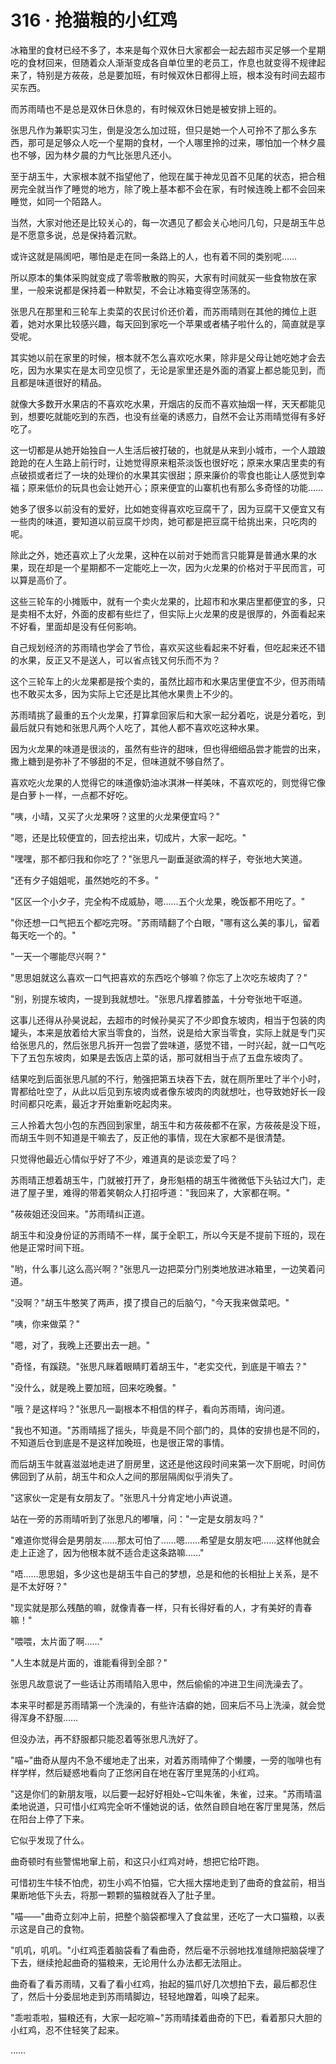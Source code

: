 <link rel="stylesheet" href="../styles/text.css" />
<h1>316 · 抢猫粮的小红鸡</h1>

冰箱里的食材已经不多了，本来是每个双休日大家都会一起去超市买足够一个星期吃的食材回来，但随着众人渐渐变成各自单位里的老员工，作息也就变得不规律起来了，特别是方莜莜，总是要加班，有时候双休日都得上班，根本没有时间去超市买东西。

而苏雨晴也不是总是双休日休息的，有时候双休日她是被安排上班的。

张思凡作为兼职实习生，倒是没怎么加过班，但只是她一个人可拎不了那么多东西，那可是足够众人吃一个星期的食材，一个人哪里拎的过来，哪怕加一个林夕晨也不够，因为林夕晨的力气比张思凡还小。

至于胡玉牛，大家根本就不指望他了，他现在属于神龙见首不见尾的状态，把合租房完全就当作了睡觉的地方，除了晚上基本都不会在家，有时候连晚上都不会回来睡觉，如同一个陌路人。

当然，大家对他还是比较关心的，每一次遇见了都会关心地问几句，只是胡玉牛总是不愿意多说，总是保持着沉默。

或许这就是隔阂吧，哪怕是走在同一条路上的人，也有着不同的类别呢……

所以原本的集体采购就变成了零零散散的购买，大家有时间就买一些食物放在家里，一般来说都是保持着一种默契，不会让冰箱变得空荡荡的。

张思凡在那里和三轮车上卖菜的农民讨价还价着，而苏雨晴则在其他的摊位上逛着，她对水果比较感兴趣，每天回到家吃一个苹果或者橘子啦什么的，简直就是享受呢。

其实她以前在家里的时候，根本就不怎么喜欢吃水果，除非是父母让她吃她才会去吃，因为水果实在是太司空见惯了，无论是家里还是外面的酒宴上都总能见到，而且都是味道很好的精品。

就像大多数开水果店的不喜欢吃水果，开烟店的反而不喜欢抽烟一样，天天都能见到，想要吃就能吃到的东西，也没有丝毫的诱惑力，自然不会让苏雨晴觉得有多好吃了。

这一切都是从她开始独自一人生活后被打破的，也就是从来到小城市，一个人踉踉跄跄的在人生路上前行时，让她觉得原来粗茶淡饭也很好吃；原来水果店里卖的有点破损或者烂了一块的处理价的水果其实很甜；原来廉价的零食也能让人感觉到幸福；原来低价的玩具也会让她开心；原来便宜的山寨机也有那么多奇怪的功能……

她多了很多以前没有的爱好，比如她变得喜欢吃豆腐干了，因为豆腐干又便宜又有一些肉的味道，要知道以前豆腐干炒肉，她可都是把豆腐干给挑出来，只吃肉的呢。

除此之外，她还喜欢上了火龙果，这种在以前对于她而言只能算是普通水果的水果，现在却是一个星期都不一定能吃上一次，因为火龙果的价格对于平民而言，可以算是高价了。

这些三轮车的小摊贩中，就有一个卖火龙果的，比超市和水果店里都便宜的多，只是卖相不太好，外面的皮都有些烂了，但实际上火龙果的皮是很厚的，外面看起来不好看，里面却是没有任何影响。

自己规划经济的苏雨晴也学会了节俭，喜欢买这些看起来不好看，但吃起来还不错的水果，反正又不是送人，可以省点钱又何乐而不为？

这个三轮车上的火龙果都是按个卖的，虽然比超市和水果店里便宜不少，但苏雨晴也不敢买太多，因为实际上它还是比其他水果贵上不少的。

苏雨晴挑了最重的五个火龙果，打算拿回家后和大家一起分着吃，说是分着吃，到最后就只有她和张思凡两个人吃了，其他人都不喜欢吃这种水果。

因为火龙果的味道是很淡的，虽然有些许的甜味，但也得细细品尝才能尝的出来，撒上糖到是弥补了不够甜的不足，但味道就不够自然了。

喜欢吃火龙果的人觉得它的味道像奶油冰淇淋一样美味，不喜欢吃的，则觉得它像是白萝卜一样，一点都不好吃。

"咦，小晴，又买了火龙果呀？这里的火龙果便宜吗？"

"嗯，还是比较便宜的，回去挖出来，切成片，大家一起吃。"

"嘿嘿，那不都归我和你吃了？"张思凡一副垂涎欲滴的样子，夸张地大笑道。

"还有夕子姐姐呢，虽然她吃的不多。"

"区区一个小夕子，完全构不成威胁，嗯……五个火龙果，晚饭都不用吃了。"

"你还想一口气把五个都吃完呀。"苏雨晴翻了个白眼，"哪有这么美的事儿，留着每天吃一个的。"

"一天一个哪能尽兴啊？"

"思思姐就这么喜欢一口气把喜欢的东西吃个够嘛？你忘了上次吃东坡肉了？"

"别，别提东坡肉，一提到我就想吐。"张思凡撑着膝盖，十分夸张地干呕道。

这事儿还得从孙昊说起，去超市的时候孙昊买了不少即食东坡肉，相当于包装的肉罐头，本来是放着给大家当零食的，当然，说是给大家当零食，实际上就是专门买给张思凡的，然后张思凡拆开一包尝了尝味道，感觉不错，一时兴起，就一口气吃下了五包东坡肉，如果是去饭店上菜的话，那可就相当于点了五盘东坡肉了。

结果吃到后面张思凡腻的不行，勉强把第五块吞下去，就在厕所里吐了半个小时，胃都给吐空了，从此以后见到东坡肉或者像东坡肉的肉就想吐，也导致她好长一段时间都只吃素，最近才开始重新吃起肉来。

三人拎着大包小包的东西回到家里，胡玉牛和方莜莜都不在家，方莜莜是没下班，而胡玉牛则不知道是干嘛去了，反正他的事情，现在大家都不是很清楚。

只觉得他最近心情似乎好了不少，难道真的是谈恋爱了吗？

苏雨晴正想着胡玉牛，门就被打开了，身形魁梧的胡玉牛微微低下头钻过大门，走进了屋子里，难得的带着笑朝众人打招呼道："我回来了，大家都在啊。"

"莜莜姐还没回来。"苏雨晴纠正道。

胡玉牛和没身份证的苏雨晴不一样，属于全职工，所以今天是不提前下班的，现在他是正常时间下班。

"哟，什么事儿这么高兴啊？"张思凡一边把菜分门别类地放进冰箱里，一边笑着问道。

"没啊？"胡玉牛憨笑了两声，摸了摸自己的后脑勺，"今天我来做菜吧。"

"咦，你来做菜？"

"嗯，对了，我晚上还要出去一趟。"

"奇怪，有蹊跷。"张思凡眯着眼睛盯着胡玉牛，"老实交代，到底是干嘛去？"

"没什么，就是晚上要加班，回来吃晚餐。"

"哦？是这样吗？"张思凡一副根本不相信的样子，看向苏雨晴，询问道。

"我也不知道。"苏雨晴摇了摇头，毕竟是不同个部门的，具体的安排也是不同的，不知道后仓到底是不是这样加晚班，也是很正常的事情。

而后胡玉牛就喜滋滋地走进了厨房里，这还是他这段时间来第一次下厨呢，时间仿佛回到了从前，胡玉牛和众人之间的那层隔阂似乎消失了。

"这家伙一定是有女朋友了。"张思凡十分肯定地小声说道。

站在一旁的苏雨晴听到了张思凡的嘟嚷，问："一定是女朋友吗？"

"难道你觉得会是男朋友……那太可怕了……嗯……希望是女朋友吧……这样他就会走上正途了，因为他根本就不适合走这条路嘛……"

"唔……思思姐，多少这也是胡玉牛自己的梦想，总是和他的长相扯上关系，是不是不太好呀？"

"现实就是那么残酷的嘛，就像青春一样，只有长得好看的人，才有美好的青春嘛！"

"喂喂，太片面了啊……"

"人生本就是片面的，谁能看得到全部？"

张思凡故意说了一些话让苏雨晴陷入思中，然后偷偷的冲进卫生间洗澡去了。

本来平时都是苏雨晴第一个洗澡的，有些许洁癖的她，回来后不马上洗澡，就会觉得浑身不舒服……

但没办法，再不舒服都只能忍着等张思凡洗好了。

"喵\~"曲奇从屋内不急不缓地走了出来，对着苏雨晴伸了个懒腰，一旁的咖啡也有样学样，然后疑惑地看向了正悠闲自在地在客厅里晃荡的小红鸡。

"这是你们的新朋友哦，以后要一起好好相处\~它叫朱雀，朱雀，过来。"苏雨晴温柔地说道，只可惜小红鸡完全听不懂她说的话，依然自顾自地在客厅里晃荡，然后在阳台上停了下来。

它似乎发现了什么。

曲奇顿时有些警惕地窜上前，和这只小红鸡对峙，想把它给吓跑。

可惜初生牛犊不怕虎，初生小鸡不怕猫，它大摇大摆地走到了曲奇的食盆前，相当果断地低下头去，将那一颗颗的猫粮就吞入了肚子里。

"喵——"曲奇立刻冲上前，把整个脑袋都埋入了食盆里，还吃了一大口猫粮，以表示这是自己的食物。

"叽叽，叽叽。"小红鸡歪着脑袋看了看曲奇，然后毫不示弱地找准缝隙把脑袋埋了下去，继续抢起曲奇的猫粮来，无论用什么办法都无法阻止。

曲奇看了看苏雨晴，又看了看小红鸡，抬起的猫爪好几次想拍下去，最后都忍住了，然后十分委屈地走到苏雨晴脚边，轻轻地蹭着，叫唤了起来。

"乖啦乖啦，猫粮还有，大家一起吃嘛\~"苏雨晴揉着曲奇的下巴，看着那只大胆的小红鸡，忍不住轻笑了起来。

……
